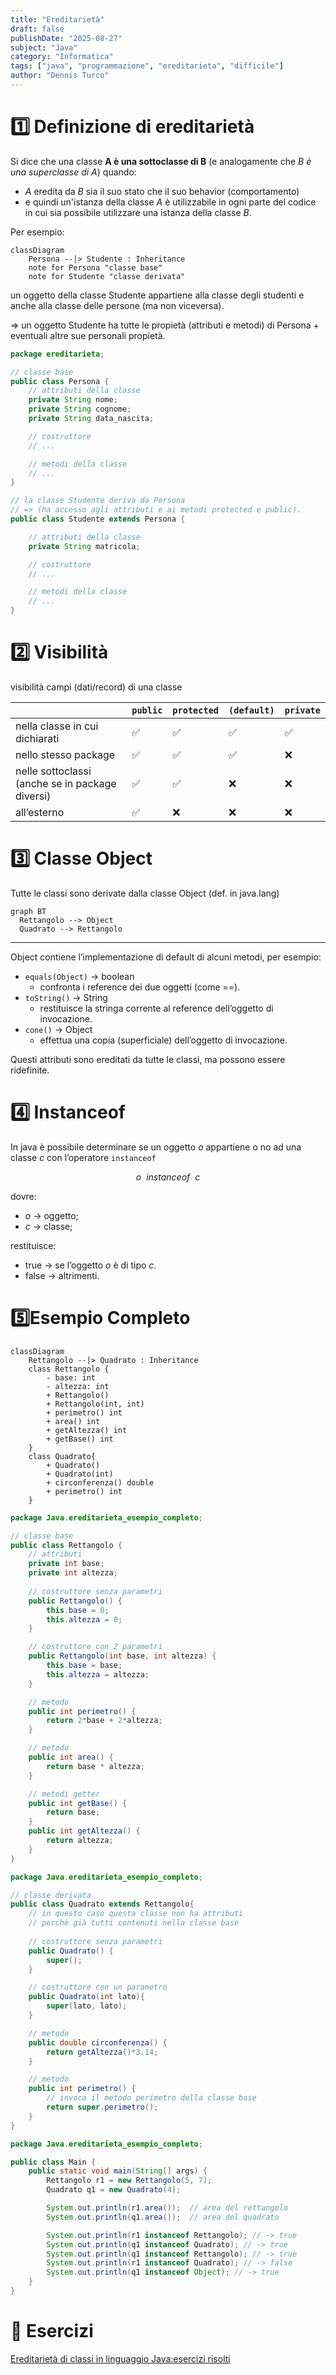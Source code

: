 ```yaml
---
title: "Ereditarietà"
draft: false
publishDate: "2025-08-27"
subject: "Java"
category: "Informatica"
tags: ["java", "programmazione", "ereditarieta", "difficile"]
author: "Dennis Turco"
---
```


# 1️⃣ **Definizione di ereditarietà**

Si dice che una classe **A è una sottoclasse di B** (e analogamente che *B è una superclasse di A*) quando:

- *A* eredita da *B* sia il suo stato che il suo behavior (comportamento)
- e quindi un'istanza della classe *A* è utilizzabile in ogni parte del codice in cui sia possibile utilizzare una istanza della classe *B*.

Per esempio:

```mermaid
classDiagram
    Persona --|> Studente : Inheritance
    note for Persona "classe base"
    note for Studente "classe derivata"
```


<aside>
un oggetto della classe Studente appartiene alla classe degli studenti e anche alla classe delle persone (ma non viceversa).

⇒ un oggetto Studente ha tutte le propietà (attributi e metodi) di Persona + eventuali altre sue personali propietà.
</aside>

```java
package ereditarieta;

// classe base
public class Persona {
    // attributi della classe
    private String nome;
    private String cognome;
    private String data_nascita;

    // costruttore
    // ...

    // metodi della classe
    // ...
}

// la classe Studente deriva da Persona
// => (ha accesso agli attributi e ai metodi protected e public).
public class Studente extends Persona {

    // attributi della classe
    private String matricola;

    // costruttore
    // ...

    // metodi della classe
    // ...
}
```

# 2️⃣ Visibilità

visibilità campi (dati/record) di una classe

|  | `public`  | `protected` | `(default)` | `private` |
| --- | --- | --- | --- | --- |
| nella classe in cui dichiarati | ✅ | ✅ | ✅ | ✅ |
| nello stesso package | ✅ | ✅ | ✅ | ❌ |
| nelle sottoclassi (anche se in package diversi) | ✅ | ✅ | ❌ | ❌ |
| all’esterno | ✅ | ❌ | ❌ | ❌ |

# 3️⃣ Classe Object

Tutte le classi sono derivate dalla classe Object (def. in java.lang)

```mermaid
graph BT
  Rettangolo --> Object
  Quadrato --> Rettangolo 
```

---

Object contiene l’implementazione di default di alcuni metodi, per esempio:

- `equals(Object)` → boolean
    - confronta i reference dei due oggetti (come ==).
- `toString()` → String
    - restituisce la stringa corrente al reference dell’oggetto di invocazione.
- `cone()` → Object
    - effettua una copia (superficiale) dell’oggetto di invocazione.

Questi attributi sono ereditati da tutte le classi, ma possono essere ridefinite.

# 4️⃣ Instanceof

In java è possibile determinare se un oggetto $o$ appartiene o no ad una classe $c$ con l’operatore `instanceof`

$$
o \ \ instanceof \ \ c
$$

dovre:

- $o$ → oggetto;
- $c$ → classe;

restituisce:

- true → se l’oggetto $o$ è di tipo $c$.
- false → altrimenti.

# 5️⃣Esempio Completo

```mermaid
classDiagram
    Rettangolo --|> Quadrato : Inheritance
    class Rettangolo {
        - base: int
        - altezza: int
        + Rettangolo()
        + Rettangolo(int, int)
        + perimetro() int
        + area() int
        + getAltezza() int
        + getBase() int
    }
    class Quadrato{
        + Quadrato()
        + Quadrato(int)
        + circonferenza() double
        + perimetro() int
    }
```

```java
package Java.ereditarieta_esempio_completo;

// classe base
public class Rettangolo {
    // attributi
    private int base;
    private int altezza;
    
    // costruttore senza parametri
    public Rettangolo() {
        this.base = 0;
        this.altezza = 0;
    }

    // costruttore con 2 parametri
    public Rettangolo(int base, int altezza) {
        this.base = base;
        this.altezza = altezza;
    }

    // metodo
    public int perimetro() {
        return 2*base + 2*altezza;
    }

    // metodo
    public int area() {
        return base * altezza;
    }

    // metodi getter
    public int getBase() {
        return base;
    }
    public int getAltezza() {
        return altezza;
    }
}
```

```java
package Java.ereditarieta_esempio_completo;

// classe derivata
public class Quadrato extends Rettangolo{
    // in questo caso questa classe non ha attributi
    // perchè già tutti contenuti nella classe base
    
    // costruttore senza parametri
    public Quadrato() {
        super();
    }

    // costruttore con un parametro 
    public Quadrato(int lato){
        super(lato, lato);
    }

    // metodo
    public double circonferenza() {
        return getAltezza()*3.14;
    }

    // metodo
    public int perimetro() {
        // invoca il metodo perimetro della classe base
        return super.perimetro();
    }
}
```

```java
package Java.ereditarieta_esempio_completo;

public class Main {
    public static void main(String[] args) {
        Rettangolo r1 = new Rettangolo(5, 7);
        Quadrato q1 = new Quadrato(4);

        System.out.println(r1.area());  // area del rettangolo
        System.out.println(q1.area());  // area del quadrato

        System.out.println(r1 instanceof Rettangolo); // -> true
        System.out.println(q1 instanceof Quadrato); // -> true
        System.out.println(q1 instanceof Rettangolo); // -> true
        System.out.println(r1 instanceof Quadrato); // -> false
        System.out.println(q1 instanceof Object); // -> true
    }
}
```

# 📑 Esercizi

[Ereditarietà di classi in linguaggio Java:esercizi risolti](https://www.edutecnica.it/informatica/polimorfismo_x/polimorfismo_x.htm)